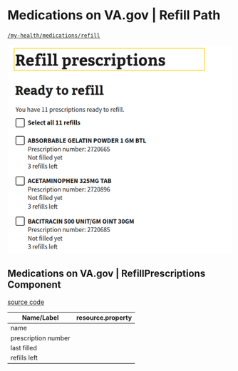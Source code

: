 # Medications on VA.gov | Refill Path

[`/my-health/medications/refill`](https://staging.va.gov/my-health/medications/refill)

![Refill prescriptions view](images/web-refill-prescriptions.png)

## Medications on VA.gov | RefillPrescriptions Component

[source code](https://github.com/department-of-veterans-affairs/vets-website/blob/main/src/applications/mhv-medications/containers/RefillPrescriptions.jsx)

| Name/Label | resource.property |
| ---------- | ----------------- |
| name |
| prescription number |
| last filled |
| refills left |
